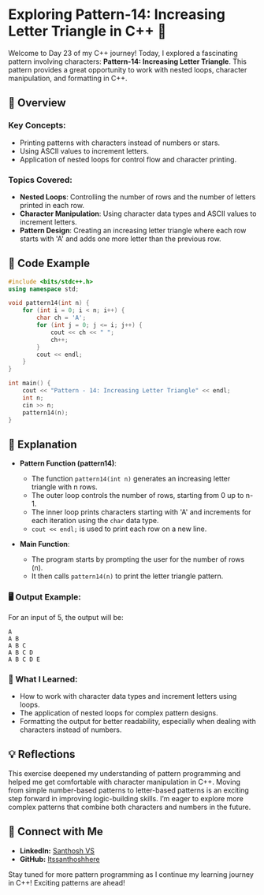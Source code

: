 # Exploring Pattern-14: Increasing Letter Triangle in C++ 🌟

Welcome to Day 23 of my C++ journey! Today, I explored a fascinating pattern involving characters: **Pattern-14: Increasing Letter Triangle**. This pattern provides a great opportunity to work with nested loops, character manipulation, and formatting in C++.

## 📝 Overview

### Key Concepts:
- Printing patterns with characters instead of numbers or stars.
- Using ASCII values to increment letters.
- Application of nested loops for control flow and character printing.

### Topics Covered:
- **Nested Loops**: Controlling the number of rows and the number of letters printed in each row.
- **Character Manipulation**: Using character data types and ASCII values to increment letters.
- **Pattern Design**: Creating an increasing letter triangle where each row starts with 'A' and adds one more letter than the previous row.

## 📂 Code Example

```cpp
#include <bits/stdc++.h>
using namespace std;

void pattern14(int n) {
    for (int i = 0; i < n; i++) {
        char ch = 'A';
        for (int j = 0; j <= i; j++) {
            cout << ch << " ";
            ch++;
        }
        cout << endl;
    }
}

int main() {
    cout << "Pattern - 14: Increasing Letter Triangle" << endl;
    int n;
    cin >> n;
    pattern14(n);
}
```

## 📘 Explanation

- **Pattern Function (pattern14)**:
  - The function `pattern14(int n)` generates an increasing letter triangle with n rows.
  - The outer loop controls the number of rows, starting from 0 up to n-1.
  - The inner loop prints characters starting with 'A' and increments for each iteration using the `char` data type.
  - `cout << endl;` is used to print each row on a new line.

- **Main Function**:
  - The program starts by prompting the user for the number of rows (n).
  - It then calls `pattern14(n)` to print the letter triangle pattern.

### 🖥️ Output Example:

For an input of 5, the output will be:
```
A
A B
A B C
A B C D
A B C D E
```

### 🚀 What I Learned:
- How to work with character data types and increment letters using loops.
- The application of nested loops for complex pattern designs.
- Formatting the output for better readability, especially when dealing with characters instead of numbers.

## 💡 Reflections

This exercise deepened my understanding of pattern programming and helped me get comfortable with character manipulation in C++. Moving from simple number-based patterns to letter-based patterns is an exciting step forward in improving logic-building skills. I’m eager to explore more complex patterns that combine both characters and numbers in the future.

## 🔗 Connect with Me
- **LinkedIn:** [Santhosh VS](https://www.linkedin.com/in/thesanthoshvs/)
- **GitHub:** [Itssanthoshhere](https://github.com/Itssanthoshhere)

Stay tuned for more pattern programming as I continue my learning journey in C++! Exciting patterns are ahead!
